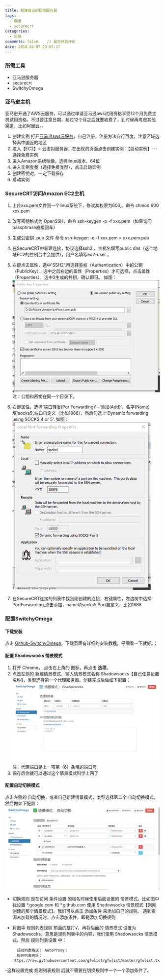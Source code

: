 ```yaml
---
title: 搭建自己的翻墙服务器
tags:
  - 翻墙
  - securecrt
categories:
  - 后端
comments: false    // 是否开启评论
date: 2018-08-07 23:07:17
---
```

### 所需工具
- 亚马逊服务器
- securecrt
- SwitchyOmega

### 亚马逊主机
亚马逊开通了AWS云服务，可以通过申请亚马逊aws试用资格享受12个月免费主机试用资格。不过要注意日期，超过12个月之后就要收费了，到时候再考虑其他渠道，比如阿里云。。

1. 创建实例
   打开[亚马逊aws云服务](https://amazonaws-china.com/cn/about-aws/select-regions/?sc_channel=PS&sc_campaign=acquisition_CN&sc_publisher=baidu&sc_medium=bz&sc_content=pc&sc_detail=HL&sc_category=pc&sc_segment=test&sc_country=CN&trkCampaign=request_for_pilot_account&trk=baidu-ppc-test)，自己注册，注册方法自行百度，注意区域选择离中国近的地区
2. 进入【EC2】> 云虚拟服务器，在出现的页面点击创建实例：【启动实例】---选择免费实例
3. 进入Amazon系统映像，选择linux版本、64位
4. 进入实例套餐（选择免费类型），点击启动实例
5. 创建密钥对，一定下载保存
6. 启动实例

### SecureCRT访问Amazon EC2主机
1. 上传xxx.pem文件到一个linux系统下，修改其权限为600,。命令 chmod 600 xxx.pem

2. 改写密钥格式为 OpenSSH，命令 ssh-keygen -p -f xxx.pem（如果询问passphrase直接回车）

3. 生成公密钥 .pub 文件 命令 ssh-keygen -e -f xxx.pem > xxx.pem.pub

4. 在SecureCRT中新建连接，协议选择ssh2 ，主机名填写public dns（这个地址EC2的控制台中会提供），用户名填写ec2-user 。

5. 右键点击属性，选中'SSH2',再选择鉴权（Authentication）中的公钥（PublicKey），选中之后右边的属性（Properties）才可选择，点击属性（Properties），选中3生成的共钥，确认即可。
如图：![](搭建自己的翻墙服务器/PublicKey.png)
注：公钥和密钥在同一个目录下。

6. 右键属性，选择‘端口转发(Por Forwarding)’--‘添加(Add)’，名字(Name)填‘socks5’,端口自定义（比如1888），然后勾选上‘Dynamic forwarding using SOCKS 4 or 5'.
如图：![](搭建自己的翻墙服务器/socksport.png)

7. 在SecureCRT连接的列表中找到刚创建的连接，右键属性，左边树中选择PortForwarding,点击添加，name填socks5,Port自定义，比如1888
   
### 配置SwitchyOmega

#### 下载安装
点击 [Github-SwitchyOmega](https://github.com/FelisCatus/SwitchyOmega/releases)，下载页面有详细的安装教程，仔细看一下就好。；

#### 配置 Shadowsocks 情景模式
1. 打开 Chrome， 点击右上角的  图标，再点击 **选项**。
2. 点击左侧的 新建情景模式，输入情景模式名称 Shadowsocks【自己任意设置名称】，类型选择第一个代理服务器。创建完成后做如下配置：
![](搭建自己的翻墙服务器/shadowsocks.png)
注：代理端口是上一项第（6）条填的端口号
3. 保存后你就可以通过这个情景模式科学上网了

#### 配置自动切换模式
点击左侧的 自动切换，或者自己新建情景模式，类型选择第二个 自动切换模式。然后做如下配置：
![](搭建自己的翻墙服务器/auto.png)

- 切换规则 是在访问 条件设置 的域名时候使用后面设置的 情景模式。比如图中我设置 *.google.com 和 *.github.com 使用 Shadowsocks 情景模式【刚刚创建的那个情景模式】。我们可以点击 添加条件 来添加自己的规则。
遇到资源未加载的情况时，点击添加条件，即是添加切换规则

- 将图中 规则列表规则 前面的框打√，再将后面的 情景模式 设置为 Shadowsocks，意思是规则列表中的内容，我们使用 Shadowsocks 情景模式。然后 规则列表设置 中：
    
        规则列表格式： AutoProxy；
        规则列表网址：https://raw.githubusercontent.com/gfwlist/gfwlist/master/gfwlist.txt
-这样设置完成 规则列表规则 后就不需要在切换规则中一个一个添加条件了。



